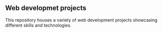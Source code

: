 ## Web developmet projects

This repository houses a variety of web development projects showcasing different skills and technologies.

